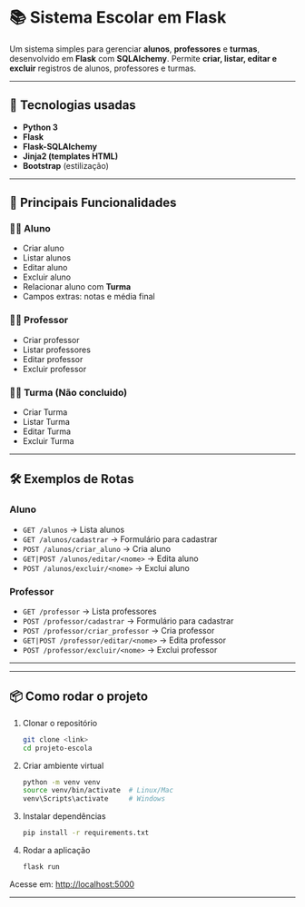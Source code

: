 # 📚 Sistema Escolar em Flask

Um sistema simples para gerenciar **alunos**, **professores** e **turmas**, desenvolvido em **Flask** com **SQLAlchemy**.
Permite **criar, listar, editar e excluir** registros de alunos, professores e turmas.

---

## 🚀 Tecnologias usadas

* **Python 3**
* **Flask**
* **Flask-SQLAlchemy**
* **Jinja2 (templates HTML)**
* **Bootstrap** (estilização)

---

## 🔑 Principais Funcionalidades

### 👩‍🎓 Aluno

* Criar aluno
* Listar alunos
* Editar aluno
* Excluir aluno
* Relacionar aluno com **Turma**
* Campos extras: notas e média final

### 👨‍🏫 Professor

* Criar professor
* Listar professores
* Editar professor
* Excluir professor


### 👨‍🏫 Turma (Não concluido)

* Criar Turma
* Listar Turma
* Editar Turma
* Excluir Turma

---

## 🛠️ Exemplos de Rotas

### Aluno

* `GET /alunos` → Lista alunos
* `GET /alunos/cadastrar` → Formulário para cadastrar
* `POST /alunos/criar_aluno` → Cria aluno
* `GET|POST /alunos/editar/<nome>` → Edita aluno
* `POST /alunos/excluir/<nome>` → Exclui aluno

### Professor

* `GET /professor` → Lista professores
* `POST /professor/cadastrar` → Formulário para cadastrar
* `POST /professor/criar_professor` → Cria professor
* `GET|POST /professor/editar/<nome>` → Edita professor
* `POST /professor/excluir/<nome>` → Exclui professor

---

---

## 📦 Como rodar o projeto

1. Clonar o repositório

   ```bash
   git clone <link>
   cd projeto-escola
   ```

2. Criar ambiente virtual

   ```bash
   python -m venv venv
   source venv/bin/activate  # Linux/Mac
   venv\Scripts\activate     # Windows
   ```

3. Instalar dependências

   ```bash
   pip install -r requirements.txt
   ```

4. Rodar a aplicação

   ```bash
   flask run
   ```

Acesse em: [http://localhost:5000](http://localhost:5000)

---
